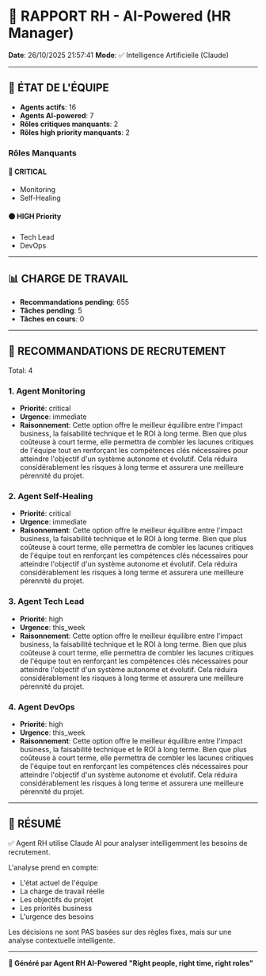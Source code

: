 # 👔 RAPPORT RH - AI-Powered (HR Manager)

**Date**: 26/10/2025 21:57:41
**Mode**: ✅ Intelligence Artificielle (Claude)

---

## 👥 ÉTAT DE L'ÉQUIPE

- **Agents actifs**: 16
- **Agents AI-powered**: 7
- **Rôles critiques manquants**: 2
- **Rôles high priority manquants**: 2

### Rôles Manquants

#### 🔴 CRITICAL

- Monitoring
- Self-Healing

#### 🟠 HIGH Priority

- Tech Lead
- DevOps

---

## 📊 CHARGE DE TRAVAIL

- **Recommandations pending**: 655
- **Tâches pending**: 5
- **Tâches en cours**: 0

---

## 👥 RECOMMANDATIONS DE RECRUTEMENT

Total: 4


### 1. Agent Monitoring

- **Priorité**: critical
- **Urgence**: immediate
- **Raisonnement**: Cette option offre le meilleur équilibre entre l'impact business, la faisabilité technique et le ROI à long terme. Bien que plus coûteuse à court terme, elle permettra de combler les lacunes critiques de l'équipe tout en renforçant les compétences clés nécessaires pour atteindre l'objectif d'un système autonome et évolutif. Cela réduira considérablement les risques à long terme et assurera une meilleure pérennité du projet.


### 2. Agent Self-Healing

- **Priorité**: critical
- **Urgence**: immediate
- **Raisonnement**: Cette option offre le meilleur équilibre entre l'impact business, la faisabilité technique et le ROI à long terme. Bien que plus coûteuse à court terme, elle permettra de combler les lacunes critiques de l'équipe tout en renforçant les compétences clés nécessaires pour atteindre l'objectif d'un système autonome et évolutif. Cela réduira considérablement les risques à long terme et assurera une meilleure pérennité du projet.


### 3. Agent Tech Lead

- **Priorité**: high
- **Urgence**: this_week
- **Raisonnement**: Cette option offre le meilleur équilibre entre l'impact business, la faisabilité technique et le ROI à long terme. Bien que plus coûteuse à court terme, elle permettra de combler les lacunes critiques de l'équipe tout en renforçant les compétences clés nécessaires pour atteindre l'objectif d'un système autonome et évolutif. Cela réduira considérablement les risques à long terme et assurera une meilleure pérennité du projet.


### 4. Agent DevOps

- **Priorité**: high
- **Urgence**: this_week
- **Raisonnement**: Cette option offre le meilleur équilibre entre l'impact business, la faisabilité technique et le ROI à long terme. Bien que plus coûteuse à court terme, elle permettra de combler les lacunes critiques de l'équipe tout en renforçant les compétences clés nécessaires pour atteindre l'objectif d'un système autonome et évolutif. Cela réduira considérablement les risques à long terme et assurera une meilleure pérennité du projet.




---

## 🎯 RÉSUMÉ

✅ Agent RH utilise Claude AI pour analyser intelligemment les besoins de recrutement.

L'analyse prend en compte:
- L'état actuel de l'équipe
- La charge de travail réelle
- Les objectifs du projet
- Les priorités business
- L'urgence des besoins

Les décisions ne sont PAS basées sur des règles fixes, mais sur une analyse contextuelle intelligente.

---

**👔 Généré par Agent RH AI-Powered**
**"Right people, right time, right roles"**
